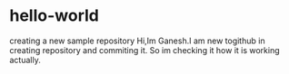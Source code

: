 # hello-world
creating a new sample repository
Hi,Im Ganesh.I am new togithub in creating repository and commiting it. So im checking it how it is working actually.
